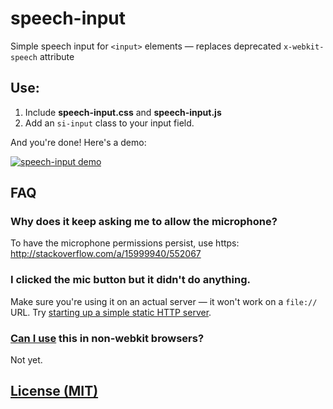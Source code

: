 speech-input
============

Simple speech input for `<input>` elements — replaces deprecated `x-webkit-speech` attribute

## Use:

1. Include **speech-input.css** and **speech-input.js**
2. Add an `si-input` class to your input field.

And you're done! Here's a demo:

[![speech-input demo][1]][2]

## FAQ

### Why does it keep asking me to allow the microphone?
To have the microphone permissions persist, use https: http://stackoverflow.com/a/15999940/552067

### I clicked the mic button but it didn't do anything.
Make sure you're using it on an actual server — it won't work on a `file://` URL. Try [starting up a simple static HTTP server](https://gist.github.com/willurd/5720255).

### [Can I use](http://caniuse.com/#feat=web-speech) this in non-webkit browsers?
Not yet.

## [License (MIT)](http://hug.mit-license.org/)


[1]: http://f.cl.ly/items/3m0n2Q0y0h1a0N2P2s0Y/screenshot-by-nimbus.png
[2]: http://daniel-hug.github.io/speech-input/
